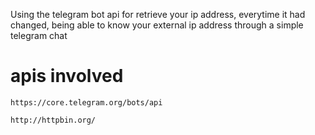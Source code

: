 Using the telegram bot api for retrieve your ip address,
everytime it had changed, being able to know your external ip address
through a simple telegram chat

# apis involved

    https://core.telegram.org/bots/api

    http://httpbin.org/
